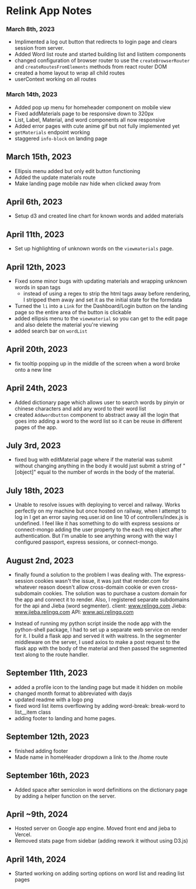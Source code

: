 # Relink App Notes

### March 8th, 2023

- Implimented a log out button that redirects to login page and clears session from server.
- Added Word list route and started building list and listitem components
- changed configuration of browser router to use the `createBrowserRouter` and `createRoutesFromElements` methods from react router DOM
- created a home layout to wrap all child routes
- userContext working on all routes

### March 14th, 2023

- Added pop up menu for homeheader component on mobile view
- Fixed addMaterials page to be responsive down to 320px
- List, Label, Material, and word components all now responsive
- Added error pages with cute anime gif but not fully implemented yet
- `getMaterials` endpoint working
- staggered `info-block` on landing page

## March 15th, 2023

- Ellipsis menu added but only edit button functioning
- Added the update materials route
- Make landing page mobile nav hide when clicked away from

## April 6th, 2023

- Setup d3 and created line chart for known words and added materials

## April 11th, 2023

- Set up highlighting of unknown words on the `viewmaterials` page.

## April 12th, 2023

- Fixed some minor bugs with updating materials and wrapping unknown words in span tags
  - instead of using a regex to strip the html tags away before rendering, I stripped them away and set it as the initial state for the formdata
- Turned the `li` into a `Link` for the Dashboard/Login button on the landing page so the entire area of the button is clickable
- added ellipsis menu to the `viewmaterial` so you can get to the edit page and also delete the material you're viewing
- added search bar on `wordList`

## April 20th, 2023

- fix tooltip popping up in the middle of the screen when a word broke onto a new line

## April 24th, 2023

- Added dictionary page which allows user to search words by pinyin or chinese characters and add any word to their word list
- created `Addwordbutton` component to abstract away all the login that goes into adding a word to the word list so it can be reuse in different pages of the app.

## July 3rd, 2023

- fixed bug with editMaterial page where if the material was submit without changing anything in the body it would just submit a string of "[object]" equal to the number of words in the body of the material.

## July 18th, 2023

- Unable to resolve issues with deploying to vercel and railway. Works perfectly on my machine but once hosted on railway, when I attempt to log in I get an error saying req.user.id on line 10 of controllers/index.js is undefined. I feel like it has something to do with express sessions or connect-mongo adding the user property to the each req object after authentication. But I'm unable to see anything wrong with the way I configured passport, express sessions, or connect-mongo.

## August 2nd, 2023

- finally found a solution to the problem I was dealing with. The express-session cookies wasn't the issue, it was just that render.com for whatever reason doesn't allow cross-domain cookie or even cross-subdomain cookies. The solution was to purchase a custom domain for the app and connect it to render. Also, I registered separate subdomains for the api and Jieba (word segmenter).
  client: www.relingq.com
  Jieba: www.jieba.relingq.com
  API: www.api.relingq.com

- Instead of running my python script inside the node app with the python-shell package, I had to set up a separate web service on render for it. I build a flask app and served it with waitress. In the segmenter middleware on the server, I used axios to make a post request to the flask app with the body of the material and then passed the segmented text along to the route handler.

## September 11th, 2023

- added a profile icon to the landing page but made it hidden on mobile
- changed month format to abbreviated with dayjs
- updated readme with a logo png
- fixed word list items overflowing by adding word-break: break-word to list\_\_item class
- adding footer to landing and home pages.

## September 12th, 2023

- finished adding footer
- Made name in homeHeader dropdown a link to the /home route

## September 16th, 2023

- Added space after semicolon in word definitions on the dictionary page by adding a helper function on the server.

## April ~9th, 2024

- Hosted server on Google app engine. Moved front end and jieba to Vercel.
- Removed stats page from sidebar (adding rework it without using D3.js)

## April 14th, 2024

- Started working on adding sorting options on word list and reading list pages
